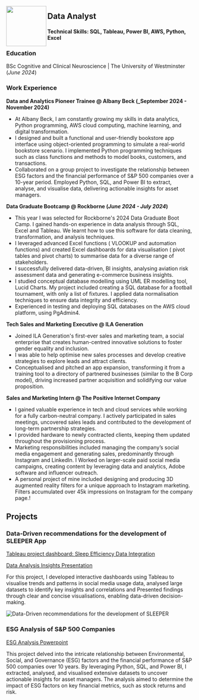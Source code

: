 <a href="url"><img src="https://github.com/user-attachments/assets/597e2b9a-c2b0-4894-a409-c691becd33d8" align="left" height="108" width="108" ></a>

##       Data Analyst

####       Technical Skills: SQL, Tableau, Power BI, AWS, Python, Excel

### Education
BSc Cognitive and Clinical Neuroscience | The University of Westminster (_June 2024_)

### Work Experience
**Data and Analytics Pioneer Trainee @ Albany Beck (_September 2024 - November 2024)**
- At Albany Beck, I am constantly growing my skills in data analytics, Python programming, AWS cloud computing, machine learning, and digital transformation.
- I designed and built a functional and user-friendly bookstore app interface using object-oriented programming to simulate a real-world bookstore scenario.  I implemented Python programming techniques such as class functions and methods to model books, customers, and transactions.
- Collaborated on a group project to investigate the relationship between ESG factors and the financial performance of S&P 500 companies over a 10-year period. Employed Python, SQL, and Power BI to extract, analyse, and visualise data, delivering actionable insights for asset managers.

**Data Graduate Bootcamp @ Rockborne (_June 2024 - July 2024_)**
- This year I was selected for Rockborne's 2024 Data Graduate Boot Camp. I gained hands-on experience in data analysis through SQL, Excel and Tableau. We learnt how to use this software for data cleaning, transformation, and analysis techniques.
- I leveraged advanced Excel functions ( VLOOKUP and automation functions) and created Excel dashboards for data visualisation ( pivot tables and pivot charts) to summarise data for a diverse range of stakeholders.
- I successfully delivered data-driven, BI insights, analysing aviation risk assessment data and generating e-commerce business insights.
- I studied conceptual database modelling using UML ER modelling tool, Lucid Charts. My project included creating a SQL database for a football tournament, with only a list of fixtures. I applied data normalisation techniques to ensure data integrity and efficiency.
- Experienced in testing and deploying SQL databases on the AWS cloud platform, using PgAdmin4. 

**Tech Sales and Marketing Executive @ ILA Generation**
- Joined ILA Generation's first-ever sales and marketing team, a social enterprise that creates human-centred innovative solutions to foster gender equality and inclusion.
- I was able to help optimise new sales processes and develop creative strategies to explore leads and attract clients.
- Conceptualised and pitched an app expansion, transforming it from a training tool to a directory of partnered businesses (similar to the B Corp model), driving increased partner acquisition and solidifying our value proposition.

**Sales and Marketing Intern @ The Positive Internet Company**
- I gained valuable experience in tech and cloud services while working for a fully carbon-neutral company. I actively participated in sales meetings, uncovered sales leads and contributed to the development of long-term partnership strategies.
- I provided hardware to newly contracted clients, keeping them updated throughout the provisioning process.
- Marketing responsibilities included managing the company’s social media engagement and generating sales, predominantly through Instagram and LinkedIn. I Worked on larger-scale paid social media campaigns, creating content by leveraging data and analytics, Adobe software and influencer outreach.
- A personal project of mine included designing and producing 3D augmented reality filters for a unique approach to Instagram marketing. Filters accumulated over 45k impressions on Instagram for the company page.!


## Projects
### Data-Driven recommendations for the development of SLEEPER App

[Tableau project dashboard: Sleep Efficiency Data Integration](https://public.tableau.com/views/LifestyleonSleepEfficiancy2/Story1?:language=en-GB&:sid=&:display_count=n&:origin=viz_share_link)

[Data Analysis Insights Presentation](https://drive.google.com/file/d/16p0wUAVZN3uUdFQENG_iQIgySi9lLj3t/view?usp=sharing)

For this project, I developed interactive dashboards using Tableau to visualise trends and patterns in social media usage data, analysed large datasets to identify key insights and correlations and Presented findings through clear and concise visualisations, enabling data-driven decision-making.

![Data-Driven recommendations for the development of SLEEPER](https://github.com/user-attachments/assets/21c936ae-aab3-4a1e-85f6-8767cf8d3fcd)

### ESG Analysis of S&P 500 Companies

[ESG Analysis Powerpoint](https://github.com/user-attachments/files/18577930/ppt.so.far.1.pptx)

This project delved into the intricate relationship between Environmental, Social, and Governance (ESG) factors and the financial performance of S&P 500 companies over 10 years. By leveraging Python, SQL, and Power BI, I extracted, analysed, and visualised extensive datasets to uncover actionable insights for asset managers. The analysis aimed to determine the impact of ESG factors on key financial metrics, such as stock returns and risk.
